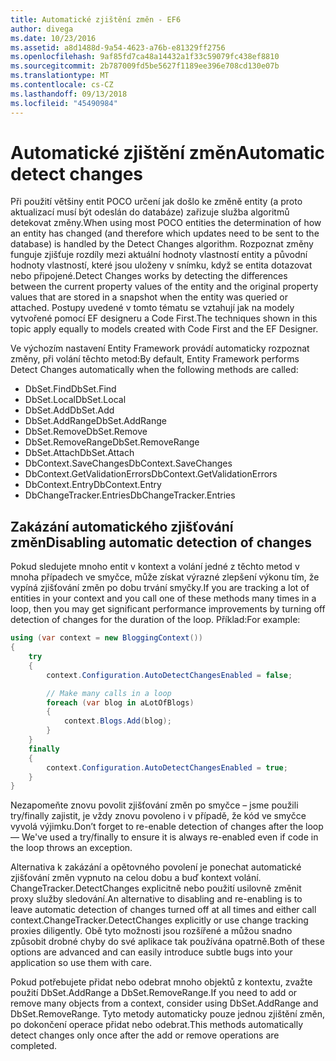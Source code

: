 ```yaml
---
title: Automatické zjištění změn - EF6
author: divega
ms.date: 10/23/2016
ms.assetid: a8d1488d-9a54-4623-a76b-e81329ff2756
ms.openlocfilehash: 9af85fd7ca48a14432a1f33c59079fc438ef8810
ms.sourcegitcommit: 2b787009fd5be5627f1189ee396e708cd130e07b
ms.translationtype: MT
ms.contentlocale: cs-CZ
ms.lasthandoff: 09/13/2018
ms.locfileid: "45490984"
---
```

# <a name="automatic-detect-changes"></a><span data-ttu-id="168eb-102">Automatické zjištění změn</span><span class="sxs-lookup"><span data-stu-id="168eb-102">Automatic detect changes</span></span>
<span data-ttu-id="168eb-103">Při použití většiny entit POCO určení jak došlo ke změně entity (a proto aktualizací musí být odeslán do databáze) zařizuje služba algoritmů detekovat změny.</span><span class="sxs-lookup"><span data-stu-id="168eb-103">When using most POCO entities the determination of how an entity has changed (and therefore which updates need to be sent to the database) is handled by the Detect Changes algorithm.</span></span> <span data-ttu-id="168eb-104">Rozpoznat změny funguje zjišťuje rozdíly mezi aktuální hodnoty vlastností entity a původní hodnoty vlastností, které jsou uloženy v snímku, když se entita dotazovat nebo připojené.</span><span class="sxs-lookup"><span data-stu-id="168eb-104">Detect Changes works by detecting the differences between the current property values of the entity and the original property values that are stored in a snapshot when the entity was queried or attached.</span></span> <span data-ttu-id="168eb-105">Postupy uvedené v tomto tématu se vztahují jak na modely vytvořené pomocí EF designeru a Code First.</span><span class="sxs-lookup"><span data-stu-id="168eb-105">The techniques shown in this topic apply equally to models created with Code First and the EF Designer.</span></span>  

<span data-ttu-id="168eb-106">Ve výchozím nastavení Entity Framework provádí automaticky rozpoznat změny, při volání těchto metod:</span><span class="sxs-lookup"><span data-stu-id="168eb-106">By default, Entity Framework performs Detect Changes automatically when the following methods are called:</span></span>  

- <span data-ttu-id="168eb-107">DbSet.Find</span><span class="sxs-lookup"><span data-stu-id="168eb-107">DbSet.Find</span></span>  
- <span data-ttu-id="168eb-108">DbSet.Local</span><span class="sxs-lookup"><span data-stu-id="168eb-108">DbSet.Local</span></span>  
- <span data-ttu-id="168eb-109">DbSet.Add</span><span class="sxs-lookup"><span data-stu-id="168eb-109">DbSet.Add</span></span>  
- <span data-ttu-id="168eb-110">DbSet.AddRange</span><span class="sxs-lookup"><span data-stu-id="168eb-110">DbSet.AddRange</span></span>
- <span data-ttu-id="168eb-111">DbSet.Remove</span><span class="sxs-lookup"><span data-stu-id="168eb-111">DbSet.Remove</span></span>  
- <span data-ttu-id="168eb-112">DbSet.RemoveRange</span><span class="sxs-lookup"><span data-stu-id="168eb-112">DbSet.RemoveRange</span></span>
- <span data-ttu-id="168eb-113">DbSet.Attach</span><span class="sxs-lookup"><span data-stu-id="168eb-113">DbSet.Attach</span></span>  
- <span data-ttu-id="168eb-114">DbContext.SaveChanges</span><span class="sxs-lookup"><span data-stu-id="168eb-114">DbContext.SaveChanges</span></span>  
- <span data-ttu-id="168eb-115">DbContext.GetValidationErrors</span><span class="sxs-lookup"><span data-stu-id="168eb-115">DbContext.GetValidationErrors</span></span>  
- <span data-ttu-id="168eb-116">DbContext.Entry</span><span class="sxs-lookup"><span data-stu-id="168eb-116">DbContext.Entry</span></span>  
- <span data-ttu-id="168eb-117">DbChangeTracker.Entries</span><span class="sxs-lookup"><span data-stu-id="168eb-117">DbChangeTracker.Entries</span></span>  

## <a name="disabling-automatic-detection-of-changes"></a><span data-ttu-id="168eb-118">Zakázání automatického zjišťování změn</span><span class="sxs-lookup"><span data-stu-id="168eb-118">Disabling automatic detection of changes</span></span>  

<span data-ttu-id="168eb-119">Pokud sledujete mnoho entit v kontext a volání jedné z těchto metod v mnoha případech ve smyčce, může získat výrazné zlepšení výkonu tím, že vypíná zjišťování změn po dobu trvání smyčky.</span><span class="sxs-lookup"><span data-stu-id="168eb-119">If you are tracking a lot of entities in your context and you call one of these methods many times in a loop, then you may get significant performance improvements by turning off detection of changes for the duration of the loop.</span></span> <span data-ttu-id="168eb-120">Příklad:</span><span class="sxs-lookup"><span data-stu-id="168eb-120">For example:</span></span>  

``` csharp
using (var context = new BloggingContext())
{
    try
    {
        context.Configuration.AutoDetectChangesEnabled = false;

        // Make many calls in a loop
        foreach (var blog in aLotOfBlogs)
        {
            context.Blogs.Add(blog);
        }
    }
    finally
    {
        context.Configuration.AutoDetectChangesEnabled = true;
    }
}
```  

<span data-ttu-id="168eb-121">Nezapomeňte znovu povolit zjišťování změn po smyčce – jsme použili try/finally zajistit, je vždy znovu povoleno i v případě, že kód ve smyčce vyvolá výjimku.</span><span class="sxs-lookup"><span data-stu-id="168eb-121">Don’t forget to re-enable detection of changes after the loop — We've used a try/finally to ensure it is always re-enabled even if code in the loop throws an exception.</span></span>  

<span data-ttu-id="168eb-122">Alternativa k zakázání a opětovného povolení je ponechat automatické zjišťování změn vypnuto na celou dobu a buď kontext volání. ChangeTracker.DetectChanges explicitně nebo použití usilovně změnit proxy služby sledování.</span><span class="sxs-lookup"><span data-stu-id="168eb-122">An alternative to disabling and re-enabling is to leave automatic detection of changes turned off at all times and either call context.ChangeTracker.DetectChanges explicitly or use change tracking proxies diligently.</span></span> <span data-ttu-id="168eb-123">Obě tyto možnosti jsou rozšířené a můžou snadno způsobit drobné chyby do své aplikace tak používána opatrně.</span><span class="sxs-lookup"><span data-stu-id="168eb-123">Both of these options are advanced and can easily introduce subtle bugs into your application so use them with care.</span></span>  

<span data-ttu-id="168eb-124">Pokud potřebujete přidat nebo odebrat mnoho objektů z kontextu, zvažte použití DbSet.AddRange a DbSet.RemoveRange.</span><span class="sxs-lookup"><span data-stu-id="168eb-124">If you need to add or remove many objects from a context, consider using DbSet.AddRange and DbSet.RemoveRange.</span></span> <span data-ttu-id="168eb-125">Tyto metody automaticky pouze jednou zjištění změn, po dokončení operace přidat nebo odebrat.</span><span class="sxs-lookup"><span data-stu-id="168eb-125">This methods automatically detect changes only once after the add or remove operations are completed.</span></span> 
